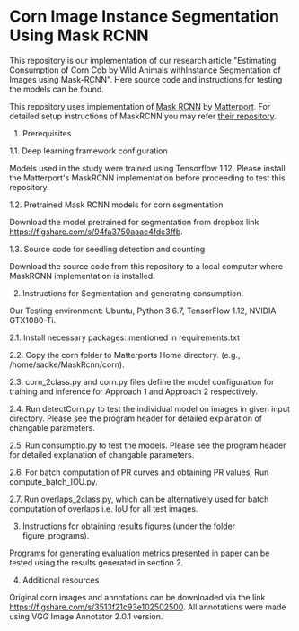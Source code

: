 # Corn Image Instance Segmentation Using Mask RCNN


This repository is our implementation of our research article "Estimating Consumption of Corn Cob by Wild Animals withInstance Segmentation of Images using Mask-RCNN". Here source code and instructions for testing the models can be found. 

This repository uses implementation of [Mask RCNN](https://arxiv.org/abs/1703.06870) by [Matterport](https://github.com/matterport). For detailed setup instructions of MaskRCNN you may refer [their repository](https://github.com/matterport/Mask_RCNN).

1. Prerequisites

1.1. Deep learning framework configuration

Models used in the study were trained using Tensorflow 1.12, Please install the Matterport's MaskRCNN implementation before proceeding to test this repository.


1.2. Pretrained Mask RCNN models for corn segmentation

Download the model pretrained for segmentation from dropbox link https://figshare.com/s/94fa3750aaae4fde3ffb.

1.3. Source code for seedling detection and counting

Download the source code from this repository to a local computer where MaskRCNN implementation is installed. 


2. Instructions for Segmentation and generating consumption.

Our Testing environment: Ubuntu, Python 3.6.7, TensorFlow 1.12, NVIDIA GTX1080-Ti. 

2.1. Install necessary packages: mentioned in requirements.txt

2.2. Copy the corn folder to Matterports Home directory. (e.g., /home/sadke/MaskRcnn/corn).

2.3. corn_2class.py and corn.py files define the model configuration for training and inference for Approach 1 and Approach 2 respectively.

2.4. Run detectCorn.py to test the individual model on images in given input directory. Please see the program header for detailed explanation of changable parameters.

2.5. Run consumptio.py to test the models. Please see the program header for detailed explanation of changable parameters.

2.6. For batch computation of PR curves and obtaining PR values, Run compute_batch_IOU.py.

2.7. Run overlaps_2class.py, which can be alternatively used for batch computation of overlaps i.e. IoU for all test images.

3. Instructions for obtaining results figures (under the folder figure_programs).

Programs for generating evaluation metrics presented in paper can be tested using the results generated in section 2.

4. Additional resources

Original corn images and annotations can be downloaded via the link https://figshare.com/s/3513f21c93e102502500. All annotations were made using VGG Image Annotator 2.0.1 version.
